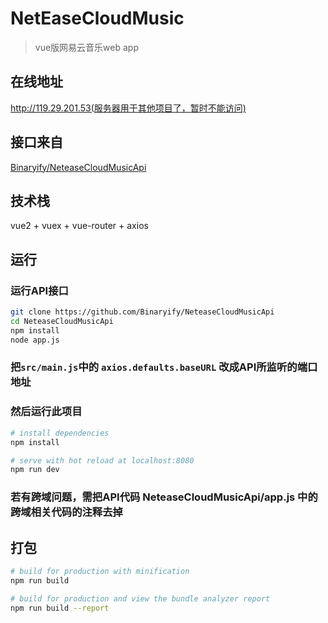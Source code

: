 # NetEaseCloudMusic

> vue版网易云音乐web app

## 在线地址
http://119.29.201.53(服务器用于其他项目了，暂时不能访问)

## 接口来自
[Binaryify/NeteaseCloudMusicApi](https://github.com/Binaryify/NeteaseCloudMusicApi)

## 技术栈
vue2 + vuex + vue-router + axios

## 运行

### 运行API接口

``` bash
git clone https://github.com/Binaryify/NeteaseCloudMusicApi
cd NeteaseCloudMusicApi
npm install
node app.js
```
### 把`src/main.js`中的 `axios.defaults.baseURL` 改成API所监听的端口地址

### 然后运行此项目 

``` bash
# install dependencies
npm install

# serve with hot reload at localhost:8080
npm run dev
```

### 若有跨域问题，需把API代码 NeteaseCloudMusicApi/app.js 中的跨域相关代码的注释去掉

## 打包
``` bash
# build for production with minification
npm run build

# build for production and view the bundle analyzer report
npm run build --report
```



